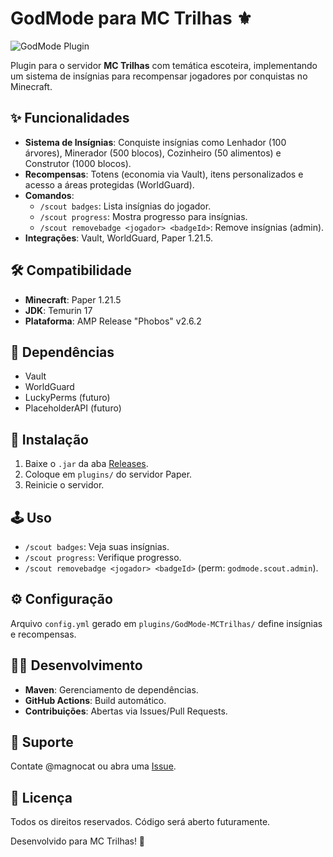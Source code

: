 # GodMode para MC Trilhas ⚜️

![GodMode Plugin](https://img.shields.io/github/actions/workflow/status/magnocat/GodMode-MCTrilhas/build.yml?branch=main&label=Build%20Status&style=for-the-badge)

Plugin para o servidor **MC Trilhas** com temática escoteira, implementando um sistema de insígnias para recompensar jogadores por conquistas no Minecraft.

## ✨ Funcionalidades
- **Sistema de Insígnias**: Conquiste insígnias como Lenhador (100 árvores), Minerador (500 blocos), Cozinheiro (50 alimentos) e Construtor (1000 blocos).
- **Recompensas**: Totens (economia via Vault), itens personalizados e acesso a áreas protegidas (WorldGuard).
- **Comandos**:
  - `/scout badges`: Lista insígnias do jogador.
  - `/scout progress`: Mostra progresso para insígnias.
  - `/scout removebadge <jogador> <badgeId>`: Remove insígnias (admin).
- **Integrações**: Vault, WorldGuard, Paper 1.21.5.

## 🛠️ Compatibilidade
- **Minecraft**: Paper 1.21.5
- **JDK**: Temurin 17
- **Plataforma**: AMP Release "Phobos" v2.6.2

## 🔗 Dependências
- Vault
- WorldGuard
- LuckyPerms (futuro)
- PlaceholderAPI (futuro)

## 🚀 Instalação
1. Baixe o `.jar` da aba [Releases](https://github.com/magnocat/GodMode-MCTrilhas/releases).
2. Coloque em `plugins/` do servidor Paper.
3. Reinicie o servidor.

## 🕹️ Uso
- `/scout badges`: Veja suas insígnias.
- `/scout progress`: Verifique progresso.
- `/scout removebadge <jogador> <badgeId>` (perm: `godmode.scout.admin`).

## ⚙️ Configuração
Arquivo `config.yml` gerado em `plugins/GodMode-MCTrilhas/` define insígnias e recompensas.

## 🧑‍💻 Desenvolvimento
- **Maven**: Gerenciamento de dependências.
- **GitHub Actions**: Build automático.
- **Contribuições**: Abertas via Issues/Pull Requests.

## 📧 Suporte
Contate @magnocat ou abra uma [Issue](https://github.com/magnocat/GodMode-MCTrilhas/issues).

## 📜 Licença
Todos os direitos reservados. Código será aberto futuramente.

Desenvolvido para MC Trilhas! 🌲
